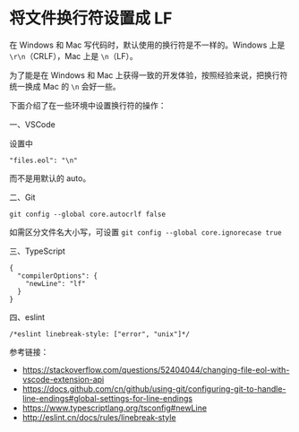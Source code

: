 # 将文件换行符设置成 LF

在 Windows 和 Mac 写代码时，默认使用的换行符是不一样的。Windows 上是 `\r\n`（CRLF），Mac 上是 `\n`（LF）。

为了能是在 Windows 和 Mac 上获得一致的开发体验，按照经验来说，把换行符统一换成 Mac 的 `\n` 会好一些。

下面介绍了在一些环境中设置换行符的操作：

一、VSCode

设置中

```
"files.eol": "\n"
```

而不是用默认的 auto。

二、Git

```
git config --global core.autocrlf false
```

如需区分文件名大小写，可设置 `git config --global core.ignorecase true`

三、TypeScript

```
{
  "compilerOptions": {
    "newLine": "lf"
  }
}
```

四、eslint

```
/*eslint linebreak-style: ["error", "unix"]*/
```


参考链接：

- https://stackoverflow.com/questions/52404044/changing-file-eol-with-vscode-extension-api
- https://docs.github.com/cn/github/using-git/configuring-git-to-handle-line-endings#global-settings-for-line-endings
- https://www.typescriptlang.org/tsconfig#newLine
- http://eslint.cn/docs/rules/linebreak-style
